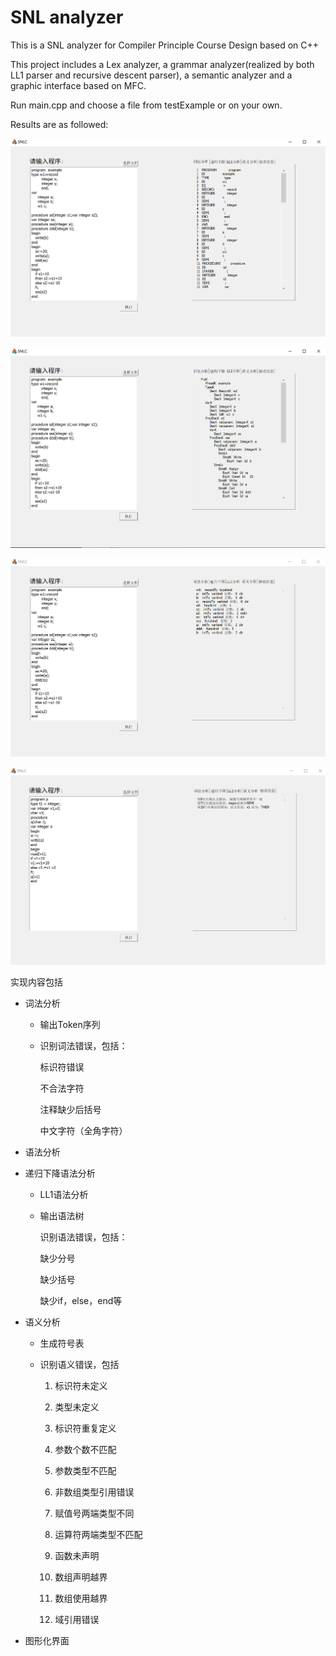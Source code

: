 # SNL analyzer

This is a SNL analyzer for Compiler Principle Course Design based on C++

This project includes a Lex analyzer, a grammar analyzer(realized by both LL1 parser and recursive descent parser), a semantic analyzer and a graphic interface based on MFC.

Run main.cpp and choose a file from testExample or on your own.

Results are as followed:

![](./img/1.png)

![](./img/2.png)

![](./img/3.png)

![](./img/4.png)

实现内容包括

- 词法分析

  + 输出Token序列

  + 识别词法错误，包括：

    标识符错误

    不合法字符

    注释缺少后括号

    中文字符（全角字符）
  
- 语法分析
  
+ 递归下降语法分析
  
  + LL1语法分析
  
  + 输出语法树
  
    识别语法错误，包括：
  
    缺少分号
  
    缺少括号
  
    缺少if，else，end等
- 语义分析

  + 生成符号表

  + 识别语义错误，包括

    1. 标识符未定义

    2. 类型未定义

    3. 标识符重复定义

    4. 参数个数不匹配

    5. 参数类型不匹配

    6. 非数组类型引用错误

    7. 赋值号两端类型不同

    8. 运算符两端类型不匹配

    9. 函数未声明

    10. 数组声明越界

    11. 数组使用越界

    12. 域引用错误
- 图形化界面
        

    